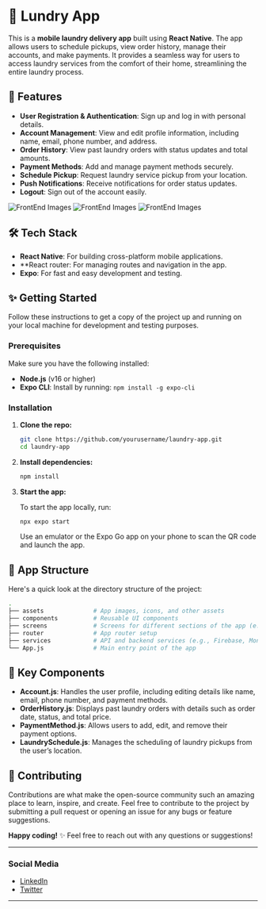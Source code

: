 

# 🚀 Lundry App

This is a **mobile laundry delivery app** built using **React Native**. The app allows users to schedule pickups, view order history, manage their accounts, and make payments. It provides a seamless way for users to access laundry services from the comfort of their home, streamlining the entire laundry process.

## 📱 Features

- **User Registration & Authentication**: Sign up and log in with personal details.
- **Account Management**: View and edit profile information, including name, email, phone number, and address.
- **Order History**: View past laundry orders with status updates and total amounts.
- **Payment Methods**: Add and manage payment methods securely.
- **Schedule Pickup**: Request laundry service pickup from your location.
- **Push Notifications**: Receive notifications for order status updates.
- **Logout**: Sign out of the account easily.


![FrontEnd Images](./assets/images/div1.png)
![FrontEnd Images](./assets/images/div2.png)
![FrontEnd Images](./assets/images/div3.png)




## 🛠️ Tech Stack

- **React Native**: For building cross-platform mobile applications.
- **React router: For managing routes and navigation in the app.
- **Expo**: For fast and easy development and testing.


## ✨ Getting Started

Follow these instructions to get a copy of the project up and running on your local machine for development and testing purposes.

### Prerequisites

Make sure you have the following installed:
- **Node.js** (v16 or higher)
- **Expo CLI**: Install by running: `npm install -g expo-cli`


### Installation

1. **Clone the repo:**

   ```bash
   git clone https://github.com/yourusername/laundry-app.git
   cd laundry-app
   ```

2. **Install dependencies:**

   ```bash
   npm install
   ```


3. **Start the app:**

   To start the app locally, run:

   ```bash
   npx expo start
   ```

   Use an emulator or the Expo Go app on your phone to scan the QR code and launch the app.

## 🧩 App Structure

Here's a quick look at the directory structure of the project:

```bash
.
├── assets              # App images, icons, and other assets
├── components          # Reusable UI components
├── screens             # Screens for different sections of the app (e.g., Account, Orders, etc.)
├── router              # App router setup
├── services            # API and backend services (e.g., Firebase, MongoDB)
└── App.js              # Main entry point of the app
```

## 🌟 Key Components

- **Account.js**: Handles the user profile, including editing details like name, email, phone number, and payment methods.
- **OrderHistory.js**: Displays past laundry orders with details such as order date, status, and total price.
- **PaymentMethod.js**: Allows users to add, edit, and remove their payment options.
- **LaundrySchedule.js**: Manages the scheduling of laundry pickups from the user’s location.

## 🤝 Contributing

Contributions are what make the open-source community such an amazing place to learn, inspire, and create. Feel free to contribute to the project by submitting a pull request or opening an issue for any bugs or feature suggestions.


**Happy coding!** ✨ Feel free to reach out with any questions or suggestions!

---

### Social Media
- [LinkedIn](https://www.linkedin.com/in/okwudili-onyido-a79411173)
- [Twitter](https://twitter.com/qubesmagazine)

---


